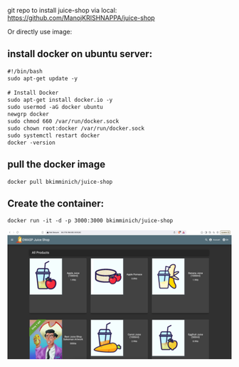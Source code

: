 git repo to install juice-shop via local: https://github.com/ManojKRISHNAPPA/juice-shop

Or directly use image:
## install docker on ubuntu server:
```commandline
#!/bin/bash
sudo apt-get update -y

# Install Docker
sudo apt-get install docker.io -y
sudo usermod -aG docker ubuntu
newgrp docker
sudo chmod 660 /var/run/docker.sock
sudo chown root:docker /var/run/docker.sock
sudo systemctl restart docker
docker -version
```

## pull the docker image
```commandline
docker pull bkimminich/juice-shop
```
## Create the container:
```commandline
docker run -it -d -p 3000:3000 bkimminich/juice-shop
```

![img.png](img.png)

